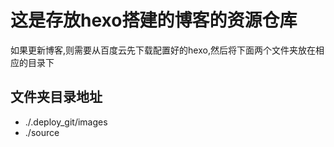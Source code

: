 # 这是存放hexo搭建的博客的资源仓库 
如果更新博客,则需要从百度云先下载配置好的hexo,然后将下面两个文件夹放在相应的目录下
## 文件夹目录地址
* ./.deploy_git/images
* ./source